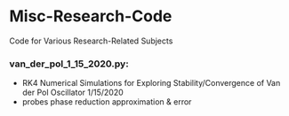 # Misc-Research-Code
Code for Various Research-Related Subjects

### van_der_pol_1_15_2020.py:
- RK4 Numerical Simulations for Exploring Stability/Convergence of Van der Pol Oscillator 1/15/2020
- probes phase reduction approximation & error
 
 
 
